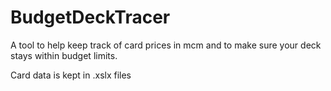 # BudgetDeckTracer
A tool to help keep track of card prices in mcm and to make sure your deck stays within budget limits.

Card data is kept in .xslx files